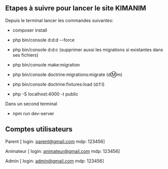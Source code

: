 ## Etapes à suivre pour lancer le site KIMANIM

Depuis le terminal lancer les commandes suivantes: 
- composer install
- php bin/console d:d:d --force
- php bin/console d:d:c
(supprimer aussi les migrations si existantes dans ses fichiers)
- php bin/console make:migration
- php bin/console doctrine:migrations:migrate (d:m:m)
- php bin/console doctrine:fixtures:load (d:f:l)


- php -S localhost:4000 -t public

Dans un second terminal
- npm run dev-server

## Comptes utilisateurs
Parent [
login: parent@gmail.com
mdp: 123456]

Animateur [
login: animateur@gmail.com
mdp: 123456]

Admin [
login: admin@gmail.com
mdp: 123456]
